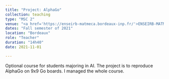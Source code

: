 ```yaml
---
title: "Project: AlphaGo"
collection: teaching
type: "MSC 2"
venue: "<a href='https://enseirb-matmeca.bordeaux-inp.fr/'>ENSEIRB-MATMECA</a>"
dates: "Fall semester of 2021"
location: "Bordeaux"
role: "Teacher"
duration: "14h40"
date: 2021-11-01

---
```


Optional course for students majoring in AI.
The project is to reproduce AlphaGo on 9x9 Go boards.
I managed the whole course.
